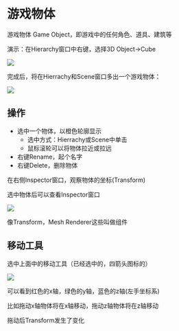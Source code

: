 # 游戏物体

游戏物体 Game Object，即游戏中的任何角色、道具、建筑等

演示：在Hierarchy窗口中右键，选择3D Object->Cube

![](https://static.amekiri.com/images/2023-02-24_15-20.png)

完成后，将在Hierrachy和Scene窗口多出一个游戏物体：

![](https://static.amekiri.com/images/2023-02-24_15-21.png)

## 操作

- 选中一个物体，以橙色轮廓显示
  - 选中方式：Hierrachy或Scene中单击
  - 鼠标滚轮可以将物体拉近或拉远
- 右键Rename，起个名字
- 右键Delete，删除物体

在右侧Inspector窗口，观察物体的坐标(Transform)

选中物体后可以查看Inspector窗口

![](https://static.amekiri.com/images/2023-02-24_15-27.png)

像Transform，Mesh Renderer这些叫做组件

## 移动工具

选中上面中的移动工具（已经选中的，四箭头图标的）

![](https://static.amekiri.com/images/2023-02-24_15-34.png)

可以看到红色的x轴，绿色的y轴，蓝色的z轴(左手坐标系)

比如拖动x轴物体将在x轴移动，拖动z轴物体将在z轴移动

拖动后Transform发生了变化